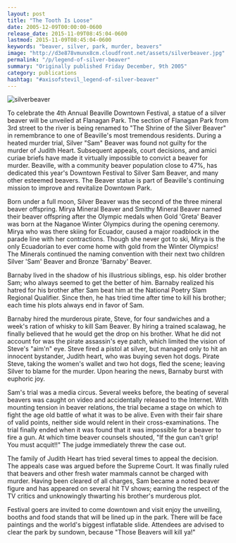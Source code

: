 ```yaml
---
layout: post
title: "The Tooth Is Loose"
date: 2005-12-09T00:00:00-0600
release_date: 2015-11-09T08:45:04-0600
lastmod: 2015-11-09T08:45:04-0600
keywords: "beaver, silver, park, murder, beavers"
image: "http://d3e878vmunx8cm.cloudfront.net/assets/silverbeaver.jpg"
permalink: "/p/legend-of-silver-beaver"
summary: "Originally published Friday December, 9th 2005"
category: publications
hashtag: "#axisofstevil_legend-of-silver-beaver"
---
```


[id_1]: http://d3e878vmunx8cm.cloudfront.net/assets/silverbeaver.jpg "silverbeaver"![silverbeaver][id_1]

To celebrate the 4th Annual Beaville Downtown Festival, a statue of a silver beaver will be unveiled at Flanagan Park. The section of Flanagan Park from 3rd street to the river is being renamed to "The Shrine of the Silver Beaver" in remembrance to one of Beaville's most tremendous residents. During a heated murder trial, Silver "Sam" Beaver was found not guilty for the murder of Judith Heart. Subsequent appeals, court decisions, and amici curiae briefs have made it virtually impossible to convict a beaver for murder. Beaville, with a community beaver population close to 47%, has dedicated this year's Downtown Festival to Silver Sam Beaver, and many other esteemed beavers. The Beaver statue is part of Beaville's continuing mission to improve and revitalize Downtown Park. 

Born under a full moon, Silver Beaver was the second of the three mineral beaver offspring. Mirya Mineral Beaver and Smithy Mineral Beaver named their beaver offspring after the Olympic medals when Gold 'Greta' Beaver was born at the Naganoe Winter Olympics during the opening ceremony. Mirya who was there skiing for Ecuador, caused a major roadblock in the parade line with her contractions. Though she never got to ski, Mirya is the only Ecuadorian to ever come home with gold from the Winter Olympics! The Minerals continued the naming convention with their next two children Silver 'Sam' Beaver and Bronze 'Barnaby' Beaver.

Barnaby lived in the shadow of his illustrious siblings, esp. his older brother Sam; who always seemed to get the better of him. Barnaby realized his hatred for his brother after Sam beat him at the National Poetry Slam Regional Qualifier. Since then, he has tried time after time to kill his brother; each time his plots always end in favor of Sam.

Barnaby hired the murderous pirate, Steve, for four sandwiches and a week's ration of whisky to kill Sam Beaver. By hiring a trained scalawag, he finally believed that he would get the drop on his brother. What he did not account for was the pirate assassin's eye patch, which limited the vision of Steve's "aim'n" eye. Steve fired a pistol at silver, but managed only to hit an innocent bystander, Judith heart, who was buying seven hot dogs. Pirate Steve, taking the women's wallet and two hot dogs, fled the scene; leaving Silver to blame for the murder. Upon hearing the news, Barnaby burst with euphoric joy.

Sam's trial was a media circus. Several weeks before, the beating of several beavers was caught on video and accidentally released to the Internet. With mounting tension in beaver relations, the trial became a stage on which to fight the age old battle of what it was to be alive. Even with their fair share of valid points, neither side would relent in their cross-examinations. The trial finally ended when it was found that it was impossible for a beaver to fire a gun. At which time beaver counsels shouted, "If the gun can't grip! You must acquit!!" The judge immediately threw the case out.

The family of Judith Heart has tried several times to appeal the decision. The appeals case was argued before the Supreme Court. It was finally ruled that beavers and other fresh water mammals cannot be charged with murder. 
Having been cleared of all charges, Sam became a noted beaver figure and has appeared on several hit TV shows; earning the respect of the TV critics and unknowingly thwarting his brother's murderous plot.

Festival goers are invited to come downtown and visit enjoy the unveiling, booths and food stands that will be lined up in the park. There will be face paintings and the world's biggest inflatable slide. Attendees are advised to clear the park by sundown, because "Those Beavers will kill ya!"
